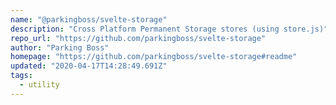 ```yaml
---
name: "@parkingboss/svelte-storage"
description: "Cross Platform Permanent Storage stores (using store.js)"
repo_url: "https://github.com/parkingboss/svelte-storage"
author: "Parking Boss"
homepage: "https://github.com/parkingboss/svelte-storage#readme"
updated: "2020-04-17T14:28:49.691Z"
tags: 
  - utility
---
```

